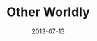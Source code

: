 ---
layout: message
category: message
series: "God Is ____"
title: "Other Worldly"
date: 2013-07-13
audio-description: "Chuck Mingo talks about how God is other worldly."
audio: "http://www.crossroads.net/players/media/hq/god_is_01.mp3"
audio-title: "Other Worldly"
audio-duration: "40&#58;13"
program-description: "Program WK1 - God Is_____"
program: "http://www.crossroads.net/players/media/hq/07_13-14_13Program_LO.pdf"
program-title: "Other Worldly"
video-description: "Chuck Mingo talks about how God is other worldly."
video-title: "Other Worldly"
video: "https://s3.amazonaws.com/crossroadsvideomessages/god_is_01.mp4"
---